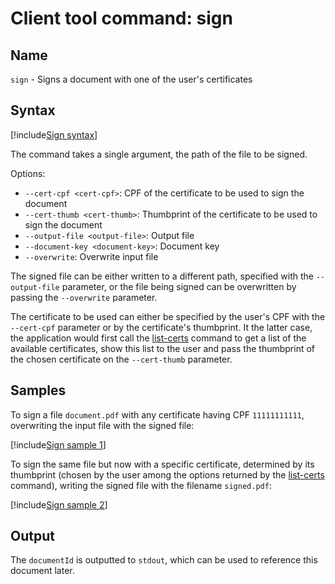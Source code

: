 ﻿# Client tool command: **sign**

## Name

`sign` - Signs a document with one of the user's certificates

## Syntax

[!include[Sign syntax](../../../../../../includes/rest-pki/core/client-tool/sign-syntax.md)]

The command takes a single argument, the path of the file to be signed.

Options:

* `--cert-cpf <cert-cpf>`: CPF of the certificate to be used to sign the document
* `--cert-thumb <cert-thumb>`: Thumbprint of the certificate to be used to sign the document
* `--output-file <output-file>`: Output file
* `--document-key <document-key>`: Document key
* `--overwrite`: Overwrite input file

The signed file can be either written to a different path, specified with the `--output-file` parameter, or the file being signed can be overwritten
by passing the `--overwrite` parameter.

The certificate to be used can either be specified by the user's CPF with the `--cert-cpf` parameter or by the certificate's thumbprint. It the latter case,
the application would first call the [list-certs](list-certs.md) command to get a list of the available certificates, show this list to the user and pass the
thumbprint of the chosen certificate on the `--cert-thumb` parameter.

## Samples

To sign a file `document.pdf` with any certificate having CPF `11111111111`, overwriting the input file with the signed file:

[!include[Sign sample 1](../../../../../../includes/rest-pki/core/client-tool/sign-sample-cpf-overwrite.md)]

To sign the same file but now with a specific certificate, determined by its thumbprint (chosen by the user among the options returned by the
[list-certs](list-certs.md) command), writing the signed file with the filename `signed.pdf`:

[!include[Sign sample 2](../../../../../../includes/rest-pki/core/client-tool/sign-sample-thumb-output.md)]

## Output

The `documentId` is outputted to `stdout`, which can be used to reference this document later.
